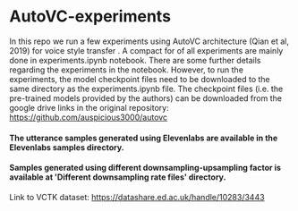 # AutoVC-experiments

In this repo we run a few experiments using AutoVC architecture (Qian et al, 2019) for voice style transfer . 
A compact for of all experiments are mainly done in experiments.ipynb notebook. There are some further details regarding the experiments in the notebook.
However, to run the experiments, the model checkpoint files need to be downloaded to the same directory as the experiments.ipynb file.
The checkpoint files (i.e. the pre-trained models provided by the authors) can be downloaded from the google drive links in the original repository: https://github.com/auspicious3000/autovc


#### The utterance samples generated using Elevenlabs are available in the Elevenlabs samples directory.

#### Samples generated using different downsampling-upsampling factor is available at 'Different downsampling rate files' directory.

Link to VCTK dataset: https://datashare.ed.ac.uk/handle/10283/3443
